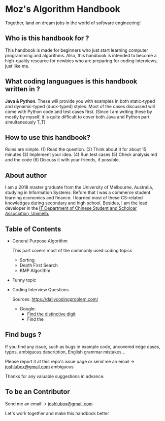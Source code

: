 # Moz's Algorithm Handbook 
Together, land on dream jobs in the world of software engineering!

## Who is this handbook for ?
This handbook is made for beginners who just start learning computer programming and algorithms. Also, this handbook is intended to become a high-quality resource for newbies who are preparing for coding interviews, just like me.

## What coding languagues is this handbook written in ?
**Java & Python**. These will provide you with examples in both static-typed and dynamic-typed (duck-typed) styles. Most of the cases discussed will come with Python code and test cases first. (Since I am writing these by mostly by myself, it is quite difficult to cover both Java and Python part simultaneously T_T)

## How to use this handbook?
Rules are simple. (1) Read the question. (2) Think about it for about 15 minutes (3) Implement your idea. (4) Run test cases (5) Check analysis.md and the code (6) Discuss it with your friends, if possible.

## About author
I am a 2018 master graduate from the University of Melbourne, Australia, studying in Information Systems. Before that I was a commerce student learning economics and finance. I learned most of these CS-related knowledges during secondary and high school. Besides, I am the lead developer in the [IT Department of Chinese Student and Scholoar Association, Unimelb.](https://cssaunimelb.com/department/information/)

## Table of Contents
- General Purpose Algorithm
  
  This part covers most of the commonly used coding topics
  
  - Sorting
  - Depth First Search
  - KMP Algorithm
   
- Funny topic

- Coding Interview Questions
  
  Sources:  https://dailycodingproblem.com/

  - Google:
    - [Find the distinctive digit](google/find-distinctive-digit)
    - Find the 


## Find bugs ?
If you find any issue, such as bugs in example code, uncovered edge cases, typos, ambiguous description, English grammar mistakes...

Please report it at this repo's issue page or send me an email -> joshlubox@gmail.com
ambiguous

Thanks for any valuable suggestions in advance.


## To be an Contributor
Send me an email -> joshlubox@gmail.com

Let's work together and make this handbook better
